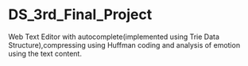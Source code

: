 # DS_3rd_Final_Project
Web Text Editor with autocomplete(implemented using Trie Data Structure),compressing using Huffman coding and analysis of emotion using the text content.
